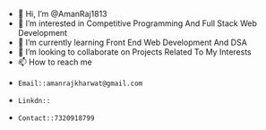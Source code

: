 - 👋 Hi, I’m @AmanRaj1813
- 👀 I’m interested in Competitive Programming And Full Stack Web Development
- 🌱 I’m currently learning Front End Web Development And DSA
- 💞️ I’m looking to collaborate on Projects Related To My Interests
- 📫 How to reach me 
-     Email::amanrajkharwat@gmail.com
-     Linkdn::
-     Contact::7320918799

<!---
AmanRaj1813/AmanRaj1813 is a ✨ special ✨ repository because its `README.md` (this file) appears on your GitHub profile.
You can click the Preview link to take a look at your changes.
--->
